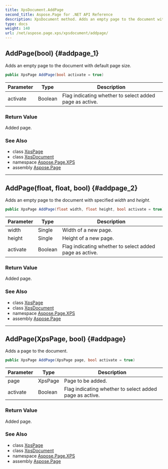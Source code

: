 ```yaml
---
title: XpsDocument.AddPage
second_title: Aspose.Page for .NET API Reference
description: XpsDocument method. Adds an empty page to the document with default page size
type: docs
weight: 140
url: /net/aspose.page.xps/xpsdocument/addpage/
---
```

## AddPage(bool) {#addpage_1}

Adds an empty page to the document with default page size.

```csharp
public XpsPage AddPage(bool activate = true)
```

| Parameter | Type | Description |
| --- | --- | --- |
| activate | Boolean | Flag indicating whether to select added page as active. |

### Return Value

Added page.

### See Also

* class [XpsPage](../../../aspose.page.xps.xpsmodel/xpspage/)
* class [XpsDocument](../)
* namespace [Aspose.Page.XPS](../../xpsdocument/)
* assembly [Aspose.Page](../../../)

---

## AddPage(float, float, bool) {#addpage_2}

Adds an empty page to the document with specified *width* and *height*.

```csharp
public XpsPage AddPage(float width, float height, bool activate = true)
```

| Parameter | Type | Description |
| --- | --- | --- |
| width | Single | Width of a new page. |
| height | Single | Height of a new page. |
| activate | Boolean | Flag indicating whether to select added page as active. |

### Return Value

Added page.

### See Also

* class [XpsPage](../../../aspose.page.xps.xpsmodel/xpspage/)
* class [XpsDocument](../)
* namespace [Aspose.Page.XPS](../../xpsdocument/)
* assembly [Aspose.Page](../../../)

---

## AddPage(XpsPage, bool) {#addpage}

Adds a page to the document.

```csharp
public XpsPage AddPage(XpsPage page, bool activate = true)
```

| Parameter | Type | Description |
| --- | --- | --- |
| page | XpsPage | Page to be added. |
| activate | Boolean | Flag indicating whether to select added page as active. |

### Return Value

Added page.

### See Also

* class [XpsPage](../../../aspose.page.xps.xpsmodel/xpspage/)
* class [XpsDocument](../)
* namespace [Aspose.Page.XPS](../../xpsdocument/)
* assembly [Aspose.Page](../../../)


